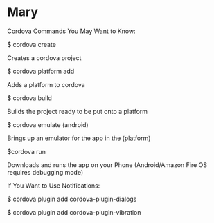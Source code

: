 # Mary

Cordova Commands You May Want to Know:

$ cordova create

Creates a cordova project

$ cordova platform add

Adds a platform to cordova

$ cordova build

Builds the project ready to be put onto a platform

$ cordova emulate (android)

Brings up an emulator for the app in the (platform)

$cordova run

Downloads and runs the app on your Phone (Android/Amazon Fire OS requires debugging mode)

If You Want to Use Notifications:

$ cordova plugin add cordova-plugin-dialogs

$ cordova plugin add cordova-plugin-vibration
